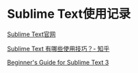 # Sublime Text使用记录




[Sublime Text官网](https://www.sublimetext.com)

[Sublime Text 有哪些使用技巧？- 知乎](https://www.zhihu.com/question/24896283)

[Beginner's Guide for Sublime Text 3](https://www.loginradius.com/blog/engineering/beginners-guide-for-sublime-text/)